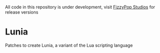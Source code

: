 All code in this repository is under development, visit [FizzyPop Studios](http://github.com/FizzyPopStudios) for release versions


# Lunia
Patches to create Lunia, a variant of the Lua scripting language

